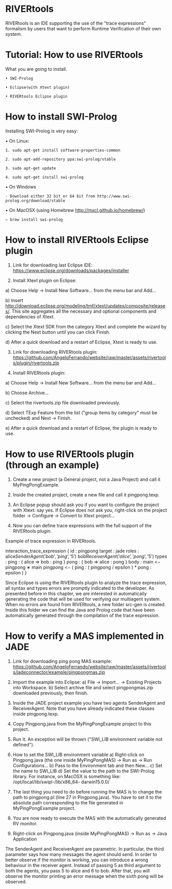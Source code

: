 # RIVERtools

RIVERtools is an IDE supporting the use of the "trace expressions" formalism by users that want to perform Runtime Verification of their own system.

# Tutorial: How to use RIVERtools

What you are going to install.

	• SWI-Prolog
  
	• Eclipse(with Xtext plugin) 
  
	• RIVERtools Eclipse plugin

# How to install SWI-Prolog

Installing SWI-Prolog is very easy:

  • On Linux:
  
    1. sudo apt-get install software-properties-common
    
    2. sudo apt-add-repository ppa:swi-prolog/stable
    
    3. sudo apt-get update
    
    4. sudo apt-get install swi-prolog
    
  • On Windows
  
    - Download either 32 bit or 64 bit from http://www.swi-prolog.org/download/stable
    
  • On MacOSX (using Homebrew  http://mxcl.github.io/homebrew/) 
  
    – brew install swi-prolog
    
# How to install RIVERtools Eclipse plugin

1. Link for downloading last Eclipse IDE: 
   https://www.eclipse.org/downloads/packages/installer

2. Install Xtext plugin on Eclipse:

  a) Choose Help -> Install New Software... from the menu bar and Add...
  
  b) Insert http://download.eclipse.org/modeling/tmf/xtext/updates/composite/releases/. This site aggregates all the necessary and optional components and dependencies of Xtext.
  
  c) Select the Xtext SDK from the category Xtext and complete the wizard by clicking the Next button until you can click Finish.
  
  d) After a quick download and a restart of Eclipse, Xtext is ready to use.
 
 3. Link for downloading RIVERtools plugin:
    https://github.com/AngeloFerrando/website/raw/master/assets/rivertools/plugin/rivertools.zip
    
 4. Install RIVERtools plugin:
 
  a) Choose Help -> Install New Software... from the menu bar and Add...
  
  b) Choose Archive...
  
  c) Select the rivertools.zip file downloaded previously.
  
  d) Select TExp Feature from the list ("group items by category" must be unchecked) and Next -> Finish.
  
  e) After a quick download and a restart of Eclipse, the plugin is ready to use.
  
# How to use RIVERtools plugin (through an example)

1. Create a new project (a General project, not a Java Project) and call it MyPingPongExample.

2. Inside the created project, create a new file and call it pingpong.texp.

3. An Eclipse popup should ask you if you want to configure the project with Xtext: say yes. If Eclipse does not ask you, right-click on the project folder -> Configure -> Convert to Xtext project...

4. Now you can define trace expressions with the full support of the RIVERtools plugin.

Example of trace expression in RIVERtools.

interaction_trace_expression { 
  id : pingpong
  target : jade 
  roles : alice$SenderAgent(’bob’, ’ping’, ’5’)$ bob$ReceiverAgent ( ’ alice ’ , ’pong ’ , ’5 ’)$
  types : 
    ping : { alice => bob : ping } 
    pong : { bob => alice : pong }
  body :
    main <− pingpong ∗ main 
    pingpong <−
        ( ping : ( pingpong \/ epsilon ) * pong : epsilon )
}

Since Eclipse is using the RIVERtools plugin to analyze the trace expression, all syntax and types errors are promptly indicated to the developer. As presented before in this chapter, we are interested in automatically generating the code that will be used for verifying our multiagent system. When no errors are found from RIVERtools, a new folder src-gen is created. Inside this folder we can find the Java and Prolog code that have been automatically generated through the compilation of the trace expression.

# How to verify a MAS implemented in JADE

1. Link for downloading ping pong MAS example: 
https://github.com/AngeloFerrando/website/raw/master/assets/rivertools/jadeconnector/example/pingpongmas.zip

2. Import the example into Eclipse:
  a) File -> Import... -> Existing Projects into Workspace.
  b) Select archive file and select pingpongmas.zip downloaded previously, then finish.
  
3. Inside the JADE project example you have two agents SenderAgent and ReceiverAgent. Note that you have already indicated these classes inside pingpong.texp.

4. Copy Pingpong.java from the MyPingPongExample project to this project.

5. Run it. An exception will be thrown ("SWI_LIB environment variable not defined").

6. How to set the SWI_LIB environment variable
  a) Right-click on Pingpong.java (the one inside MyPingPongMAS) -> Run as -> Run Configurations...
  b) Pass to the Environment tab and then New...
  c) Set the name to SWI_LIB
  d) Set the value to the path to the SWI-Prolog library. For instance, on MacOSX is something like: 
     /opt/local/lib/swipl-<version>/lib/x86_64- darwin15.0.0/
  
7. The last thing you need to do before running the MAS is to change the path to pingpong.pl (line 27 in Pingpong.java). You have to set it to the absolute path corresponding to the file generated in MyPingPongExample project.

8. You are now ready to execute the MAS with the automatically generated RV monitor.

9. Right-click on Pingpong.java (inside MyPingPongMAS) -> Run as -> Java Application

The SenderAgent and ReceiverAgent are parametric. In particular, the third parameter says how many messages the agent should send. In order to better observe if the monitor is working, you can introduce a wrong behaviour in the receiver agent. Instead of passing 5 as third argument to both the agents, you pass 5 to alice and 6 to bob. After that, you will observe the monitor printing an error message when the sixth pong will be observed.



